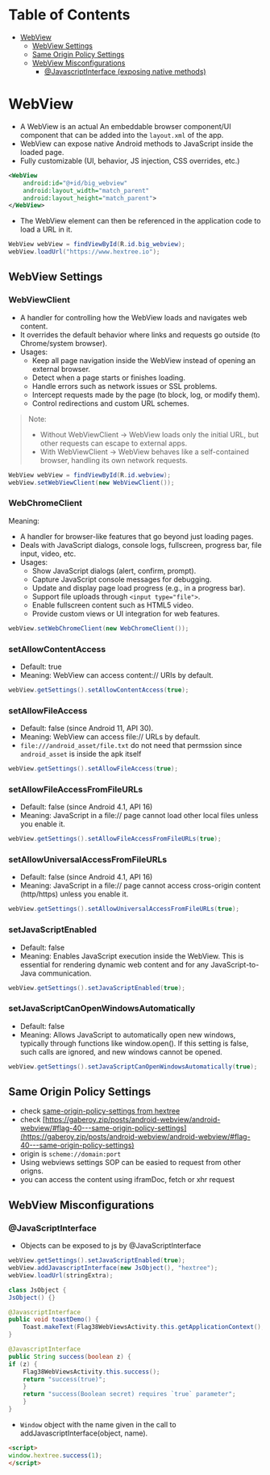 # Table of Contents
- [WebView](#webview)  
    - [WebView Settings](#webview-settings)  
    - [Same Origin Policy Settings](#same-origin-policy-settings)
    - [WebView Misconfigurations](#webview-misconfigurations)  
        - [@JavascriptInterface (exposing native methods)](#javascriptinterface-exposing-native-methods)  




# WebView 
- A WebView is an actual An embeddable browser component/UI component that can be added into the `layout.xml` of the app.
- WebView can expose native Android methods to JavaScript inside the loaded page.
- Fully customizable (UI, behavior, JS injection, CSS overrides, etc.)
```xml
<WebView
    android:id="@+id/big_webview"
    android:layout_width="match_parent"
    android:layout_height="match_parent">
</WebView>
```
- The WebView element can then be referenced in the application code to load a URL in it.
```java
WebView webView = findViewById(R.id.big_webview);
webView.loadUrl("https://www.hextree.io");
```
## WebView Settings
### WebViewClient
- A handler for controlling how the WebView loads and navigates web content.
- It overrides the default behavior where links and requests go outside (to Chrome/system browser).
- Usages:
    - Keep all page navigation inside the WebView instead of opening an external browser.
    - Detect when a page starts or finishes loading.
    - Handle errors such as network issues or SSL problems.
    - Intercept requests made by the page (to block, log, or modify them).
    - Control redirections and custom URL schemes.
> Note:
> - Without WebViewClient → WebView loads only the initial URL, but other requests can escape to external apps.
> - With WebViewClient → WebView behaves like a self-contained browser, handling its own network requests.
```java
WebView webView = findViewById(R.id.webview);
webView.setWebViewClient(new WebViewClient());
```
### WebChromeClient
Meaning:
- A handler for browser-like features that go beyond just loading pages.
- Deals with JavaScript dialogs, console logs, fullscreen, progress bar, file input, video, etc.
- Usages:
    - Show JavaScript dialogs (alert, confirm, prompt).
    - Capture JavaScript console messages for debugging.
    - Update and display page load progress (e.g., in a progress bar).
    - Support file uploads through `<input type="file">`.
    - Enable fullscreen content such as HTML5 video.
    - Provide custom views or UI integration for web features.
```java
webView.setWebChromeClient(new WebChromeClient());
```
### setAllowContentAccess
- Default: true
- Meaning: WebView can access content:// URIs by default.
```java
webView.getSettings().setAllowContentAccess(true);
```

### setAllowFileAccess
- Default: false (since Android 11, API 30). 
- Meaning: WebView can access file:// URLs by default.
- `file:///android_asset/file.txt` do not need that permssion since `android_asset` is inside the apk itself
```java
webView.getSettings().setAllowFileAccess(true);
```

### setAllowFileAccessFromFileURLs
- Default: false (since Android 4.1, API 16)
- Meaning: JavaScript in a file:// page cannot load other local files unless you enable it.
```java
webView.getSettings().setAllowFileAccessFromFileURLs(true);
```

### setAllowUniversalAccessFromFileURLs
- Default: false (since Android 4.1, API 16)
- Meaning: JavaScript in a file:// page cannot access cross-origin content (http/https) unless you enable it.
```java
webView.getSettings().setAllowUniversalAccessFromFileURLs(true);
```

### setJavaScriptEnabled
- Default: false
- Meaning: Enables JavaScript execution inside the WebView. This is essential for rendering dynamic web content and for any JavaScript-to-Java communication.
```java
webView.getSettings().setJavaScriptEnabled(true);        
```

### setJavaScriptCanOpenWindowsAutomatically
- Default: false
- Meaning: Allows JavaScript to automatically open new windows, typically through functions like window.open(). If this setting is false, such calls are ignored, and new windows cannot be opened.
```java
webView.getSettings().setJavaScriptCanOpenWindowsAutomatically(true);
```

## Same Origin Policy Settings
- check [same-origin-policy-settings from hextree](https://app.hextree.io/courses/android-webviews/webview-misconfigurations/same-origin-policy-settings)
- check [https://gaberoy.zip/posts/android-webview/android-webview/#flag-40---same-origin-policy-settings](https://gaberoy.zip/posts/android-webview/android-webview/#flag-40---same-origin-policy-settings)
- origin is `scheme://domain:port`
- Using webviews settings SOP can be easied to request from other origns.
- you can access the content using iframDoc, fetch or xhr request

## WebView Misconfigurations
### @JavaScriptInterface
- Objects can be exposed to js by @JavaScriptInterface 
```java
webView.getSettings().setJavaScriptEnabled(true);
webView.addJavascriptInterface(new JsObject(), "hextree");
webView.loadUrl(stringExtra);

class JsObject {
JsObject() {}

@JavascriptInterface
public void toastDemo() {
    Toast.makeText(Flag38WebViewsActivity.this.getApplicationContext(), "Called from WebView", 0).show();
}

@JavascriptInterface
public String success(boolean z) {
if (z) {
    Flag38WebViewsActivity.this.success();
    return "success(true)";
    }
    return "success(Boolean secret) requires `true` parameter";
    }
}
```
- `Window` object with the name given in the call to addJavascriptInterface(object, name).
```html
<script>
window.hextree.success(1);
</script>
```









